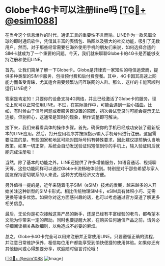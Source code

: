 # Globe卡4G卡可以注册line吗 [[TG💪+ @esim1088](https://t.me/s/esim1088)]

在当今这个信息爆炸的时代，通讯工具的重要性不言而喻。LINE作为一款风靡全球的即时通讯软件，凭借其丰富的表情包、贴图以及强大的社交功能，吸引了无数用户。然而，对于那些经常需要在海外使用手机的朋友们来说，如何选择合适的SIM卡就成为了一个重要的问题。今天，我们就来聊聊Globe卡的4G卡是否能够支持注册和使用LINE。

首先，让我们简单了解一下Globe卡。Globe是菲律宾一家知名的电信运营商，提供多种类型的SIM卡服务，包括预付费和后付费套餐。其中，4G卡因其高速上网能力而备受青睐，尤其适合需要频繁访问互联网的人群。那么，这样的卡能否顺利运行LINE呢？

答案是肯定的！只要你的设备支持4G网络，并且已经激活了Globe卡的服务，理论上就可以正常使用LINE。不过，在实际操作中，可能会遇到一些小插曲。比如，有时候由于信号问题或者服务器设置的原因，初次尝试登录时可能会提示无法连接。但别担心，这通常是暂时的现象，稍作调整即可解决。

接下来，我们来看看具体的操作步骤。首先，确保你的手机已经成功安装了最新版本的LINE应用。然后，打开应用程序并按照指示输入手机号码进行注册。这里需要注意的是，有些国家和地区可能对国际号码有特殊要求，因此建议提前确认当地政策。如果一切正常，系统会自动发送验证码短信到你的手机上，输入验证码后就能完成注册啦！

当然，除了基本的功能之外，LINE还提供了许多增值服务，如语音通话、视频聊天等。这些功能同样可以通过Globe卡流畅地体验到。特别是对于那些希望与家人朋友保持密切联系的人来说，这种方式既经济又方便。

另外值得一提的是，近年来随着电子SIM（eSIM）技术的发展，越来越多的人开始关注这种新型的SIM卡形式。相比传统物理SIM卡，eSIM具有体积小巧、无需更换等诸多优势。如果你对这方面感兴趣的话，也可以考虑通过官方渠道了解更多相关信息。

最后，无论你是初次接触这类产品的新手，还是已经有丰富经验的老鸟，都希望本文能为你带来一定的帮助。同时也要提醒大家，在购买任何通信产品之前，请务必仔细阅读相关条款细则，以免造成不必要的麻烦。

总之，Globe卡4G卡完全可以用来注册并正常使用LINE。只要遵循正确的流程，并注意日常维护保养，相信每位用户都能享受到愉快便捷的使用体验。如果你还有其他疑问或心得想要分享，欢迎随时留言讨论哦！

[[TG💪+ @esim1088](https://t.me/s/esim1088) ![Image](https://i.postimg.cc/4NQfJmqS/Snipaste-2025-05-13-00-14-12.png)]